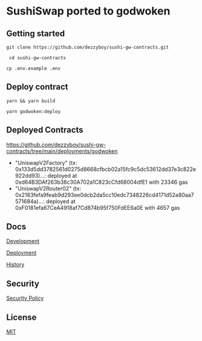 # SushiSwap ported to godwoken

## Getting started

```
git clone https://github.com/dezzyboy/sushi-gw-contracts.git
```

```
 cd sushi-gw-contracts
```

```
cp .env.example .env
```

## Deploy contract

```
yarn && yarn build
```

```
yarn godwoken:deploy
```

## Deployed Contracts

<https://github.com/dezzyboy/sushi-gw-contracts/tree/main/deployments/godwoken>

- "UniswapV2Factory" (tx: 0x133d5dd3782561d0275d8668cfbcb02a15fc9c5dc53612dd37e3c822e922dd93)...: deployed at 0xd64B3DAf263b38c30A702a1C823cCfd68004dfE1 with 23346 gas
- "UniswapV2Router02" (tx: 0x2183fefa9feab9d293ee0dcb2da5cc10edc7348226cd4171d52a80aa7571684a)...: deployed at 0xF0181efa67CeA4918af7Cd874b95f750FdEE6a0E with 4657 gas

## Docs

[Development](docs/DEVELOPMENT.md)

[Deployment](docs/DEPLOYMENT.md)

[History](docs/HISTORY.md)

## Security

[Security Policy](SECURITY.md)

## License

[MIT](LICENSE.txt)

